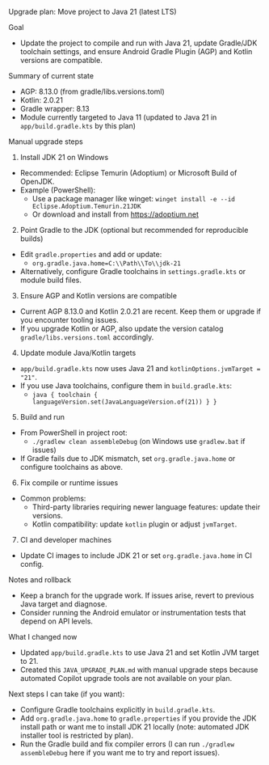 Upgrade plan: Move project to Java 21 (latest LTS)

Goal
- Update the project to compile and run with Java 21, update Gradle/JDK toolchain settings, and ensure Android Gradle Plugin (AGP) and Kotlin versions are compatible.

Summary of current state
- AGP: 8.13.0 (from gradle/libs.versions.toml)
- Kotlin: 2.0.21
- Gradle wrapper: 8.13
- Module currently targeted to Java 11 (updated to Java 21 in `app/build.gradle.kts` by this plan)

Manual upgrade steps

1) Install JDK 21 on Windows
- Recommended: Eclipse Temurin (Adoptium) or Microsoft Build of OpenJDK.
- Example (PowerShell):
  - Use a package manager like winget: `winget install -e --id Eclipse.Adoptium.Temurin.21JDK` 
  - Or download and install from https://adoptium.net

2) Point Gradle to the JDK (optional but recommended for reproducible builds)
- Edit `gradle.properties` and add or update:
  - `org.gradle.java.home=C:\\Path\\To\\jdk-21`
- Alternatively, configure Gradle toolchains in `settings.gradle.kts` or module build files.

3) Ensure AGP and Kotlin versions are compatible
- Current AGP 8.13.0 and Kotlin 2.0.21 are recent. Keep them or upgrade if you encounter tooling issues.
- If you upgrade Kotlin or AGP, also update the version catalog `gradle/libs.versions.toml` accordingly.

4) Update module Java/Kotlin targets
- `app/build.gradle.kts` now uses Java 21 and `kotlinOptions.jvmTarget = "21"`.
- If you use Java toolchains, configure them in `build.gradle.kts`:
  - `java { toolchain { languageVersion.set(JavaLanguageVersion.of(21)) } }`

5) Build and run
- From PowerShell in project root:
  - `./gradlew clean assembleDebug` (on Windows use `gradlew.bat` if issues)
- If Gradle fails due to JDK mismatch, set `org.gradle.java.home` or configure toolchains as above.

6) Fix compile or runtime issues
- Common problems:
  - Third-party libraries requiring newer language features: update their versions.
  - Kotlin compatibility: update `kotlin` plugin or adjust `jvmTarget`.

7) CI and developer machines
- Update CI images to include JDK 21 or set `org.gradle.java.home` in CI config.

Notes and rollback
- Keep a branch for the upgrade work. If issues arise, revert to previous Java target and diagnose.
- Consider running the Android emulator or instrumentation tests that depend on API levels.

What I changed now
- Updated `app/build.gradle.kts` to use Java 21 and set Kotlin JVM target to 21.
- Created this `JAVA_UPGRADE_PLAN.md` with manual upgrade steps because automated Copilot upgrade tools are not available on your plan.

Next steps I can take (if you want):
- Configure Gradle toolchains explicitly in `build.gradle.kts`.
- Add `org.gradle.java.home` to `gradle.properties` if you provide the JDK install path or want me to install JDK 21 locally (note: automated JDK installer tool is restricted by plan).
- Run the Gradle build and fix compiler errors (I can run `./gradlew assembleDebug` here if you want me to try and report issues).
